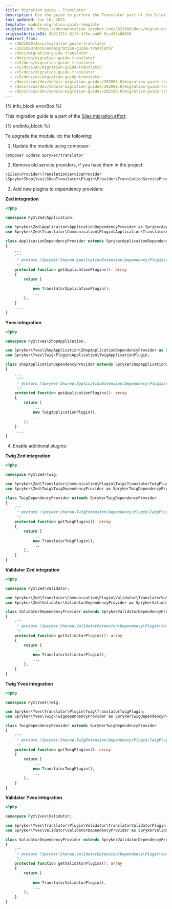 ```yaml
---
title: Migration guide - Translator
description: Use the guide to perform the Translator part of the Silex Migration Effort.
last_updated: Jun 16, 2021
template: module-migration-guide-template
originalLink: https://documentation.spryker.com/2021080/docs/migration-guide-translator
originalArticleId: 2b81331f-01f6-4f5e-aa80-5cc439e688b9
redirect_from:
  - /2021080/docs/migration-guide-translator
  - /2021080/docs/en/migration-guide-translator
  - /docs/migration-guide-translator
  - /docs/en/migration-guide-translator
  - /v5/docs/migration-guide-translator
  - /v5/docs/en/migration-guide-translator
  - /v5/docs/migration-guide-translator
  - /v5/docs/en/migration-guide-translator
  - /docs/scos/dev/module-migration-guides/202005.0/migration-guide-translator.html
  - /docs/scos/dev/module-migration-guides/202009.0/migration-guide-translator.html
  - /docs/scos/dev/module-migration-guides/202108.0/migration-guide-translator.html
---
```


{% info_block errorBox %}

This migration guide is a part of the [Silex migration effort](/docs/scos/dev/migration-concepts/silex-replacement/silex-replacement.html).

{% endinfo_block %}

To upgrade the module, do the following:

1. Update the module using composer:

```bash
composer update spryker/translator
```

2. Remove old service providers, if you have them in the project:

```php
\Silex\Provider\TranslationServiceProvider
\SprykerShop\Yves\ShopTranslator\Plugin\Provider\TranslationServiceProvider
```

3. Add new plugins to dependency providers:

**Zed integration**

```php
<?php

namespace Pyz\Zed\Application;

use Spryker\Zed\Application\ApplicationDependencyProvider as SprykerApplicationDependencyProvider;
use Spryker\Zed\Translator\Communication\Plugin\Application\TranslatorApplicationPlugin;

class ApplicationDependencyProvider extends SprykerApplicationDependencyProvider
{
    ...
    /**
     * @return \Spryker\Shared\ApplicationExtension\Dependency\Plugin\ApplicationPluginInterface[]
     */
    protected function getApplicationPlugins(): array
    {
        return [
            ...
            new TranslatorApplicationPlugin(),
            ...
        ];
    }
     ...
}
```

**Yves integration**

```php
<?php

namespace Pyz\Yves\ShopApplication;

use Spryker\Yves\ShopApplication\ShopApplicationDependencyProvider as SprykerShopApplicationDependencyProvider;
use Spryker\Yves\Twig\Plugin\Application\TwigApplicationPlugin;

class ShopApplicationDependencyProvider extends SprykerShopApplicationDependencyProvider
{
    ...
     /**
     * @return \Spryker\Shared\ApplicationExtension\Dependency\Plugin\ApplicationPluginInterface[]
     */
    protected function getApplicationPlugins(): array
    {
        return [
            ...
            new TwigApplicationPlugin(),
            ...
        ];
    }
     ...
}
```

4. Enable additional plugins:

**Twig Zed integration**

```php
<?php

namespace Pyz\Zed\Twig;

use Spryker\Zed\Translator\Communication\Plugin\Twig\TranslatorTwigPlugin;
use Spryker\Zed\Twig\TwigDependencyProvider as SprykerTwigDependencyProvider;

class TwigDependencyProvider extends SprykerTwigDependencyProvider
{
    /**
     * @return \Spryker\Shared\TwigExtension\Dependency\Plugin\TwigPluginInterface[]
     */
    protected function getTwigPlugins(): array
    {
        return [
            ...
            new TranslatorTwigPlugin(),
            ...
        ];
    }
}
```

**Validator Zed integration**

```php
<?php

namespace Pyz\Zed\Validator;

use Spryker\Zed\Translator\Communication\Plugin\Validator\TranslatorValidatorPlugin;
use Spryker\Zed\Validator\ValidatorDependencyProvider as SprykerValidatorDependencyProvider;

class ValidatorDependencyProvider extends SprykerValidatorDependencyProvider
{
    /**
     * @return \Spryker\Shared\ValidatorExtension\Dependency\Plugin\ValidatorPluginInterface[]
     */
    protected function getValidatorPlugins(): array
    {
        return [
            ...
            new TranslatorValidatorPlugin(),
            ...
        ];
    }
}
```

**Twig Yves integration**

```php
<?php

namespace Pyz\Yves\Twig;

use Spryker\Yves\Translator\Plugin\Twig\TranslatorTwigPlugin;
use Spryker\Yves\Twig\TwigDependencyProvider as SprykerTwigDependencyProvider;

class TwigDependencyProvider extends SprykerTwigDependencyProvider
{
    /**
     * @return \Spryker\Shared\TwigExtension\Dependency\Plugin\TwigPluginInterface[]
     */
    protected function getTwigPlugins(): array
    {
        return [
            ...
            new TranslatorTwigPlugin(),
            ...
        ];
    }
}
```

**Validator Yves integration**

```php
<?php

namespace Pyz\Yves\Validator;

use Spryker\Yves\Translator\Plugin\Validator\TranslatorValidatorPlugin;
use Spryker\Yves\Validator\ValidatorDependencyProvider as SprykerValidatorDependencyProvider;

class ValidatorDependencyProvider extends SprykerValidatorDependencyProvider
{
    /**
     * @return \Spryker\Shared\ValidatorExtension\Dependency\Plugin\ValidatorPluginInterface[]
     */
    protected function getValidatorPlugins(): array
    {
        return [
            ...
            new TranslatorValidatorPlugin(),
            ...
        ];
    }
}
```
